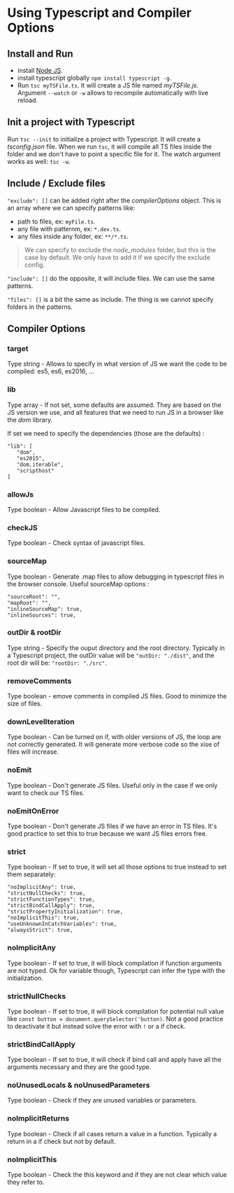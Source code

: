 # Using Typescript and Compiler Options

## Install and Run

- install [Node JS](https://nodejs.org/en/).
- install typescript globally `npm install typescript -g`.
- Run `tsc myTSFile.ts`. It will create a JS file named *myTSFile.js*. Argument `--watch` or `-w` allows to recompile automatically with live reload.

## Init a project with Typescript

Run `tsc --init` to initialize a project with Typescript. It will create a *tsconfig.json* file. When we run `tsc`, it will compile all TS files inside the folder and we don't have to point a specific file for it. The watch argument works as well: `tsc -w`.

## Include / Exclude files

`"exclude": []` can be added right after the *compilerOptions* object. This is an array where we can specify patterns like:
- path to files, ex: `myFile.ts`.
- any file with patternm, ex: `*.dev.ts`.
- any files inside any folder, ex: `**/*.ts`.

> We can specify to exclude the *node_modules* folder, but this is the case by default. We only have to add it if we specify the exclude config.

`"include": []` do the opposite, it will include files. We can use the same patterns.

`"files": []` is a bit the same as include. The thing is we cannot specify folders in the patterns.

## Compiler Options

### target

Type string - Allows to specify in what version of JS we want the code to be compiled: es5, es6, es2016, ...

### lib

Type array - If not set, some defaults are assumed. They are based on the JS version we use, and all features that we need to run JS in a browser like the *dom* library. 
 
 If set we need to specify the dependencies (those are the defaults) :
 ```
"lib": [
    "dom",
    "es2015",
    "dom.iterable",
    "scripthost"
]
 ```

 ### allowJs

Type boolean - Allow Javascript files to be compiled.

### checkJS

Type boolean - Check syntax of javascript files.

### sourceMap

Type boolean - Generate .map files to allow debugging in typescript files in the browser console. Useful sourceMap options : 
```
"sourceRoot": "",
"mapRoot": "",
"inlineSourceMap": true,
"inlineSources": true,
```

### outDir & rootDir

Type string - Specify the ouput directory and the root directory. Typically in a Typescript project, the outDir value will be `"outDir: "./dist"`, and the root dir will be: `"rootDir: "./src"`.

### removeComments

Type boolean - emove comments in compiled JS files. Good to minimize the size of files.

### downLevelIteration

Type boolean - Can be turned on if, with older versions of JS, the loop are not correctly generated. It will generate more verbose code so the xise of files will increase.

### noEmit

Type boolean - Don't generate JS files. Useful only in the case if we only want to check our TS files.

### noEmitOnError

Type boolean - Don't generate JS files if we have an error in TS files. It's good practice to set this to true because we want JS files errors free.

### strict

Type boolean - If set to true, it will set all those options to true instead to set them separately:
```
"noImplicitAny": true,
"strictNullChecks": true,
"strictFunctionTypes": true,
"strictBindCallApply": true,
"strictPropertyInitialization": true,
"noImplicitThis": true,
"useUnknownInCatchVariables": true,
"alwaysStrict": true,
```

### noImplicitAny

Type boolean - If set to true, it will block compilation if function arguments are not typed. Ok for variable though, Typescript can infer the type with the initialization.

### strictNullChecks

Type boolean - If set to true, it will block compilation for potential null value like `const button = document.querySelector('button)`. Not a good practice to deactivate it but instead solve the error with `!` or a if check.

### strictBindCallApply

Type boolean - If set to true, it will check if bind call and apply have all the arguments necessary and they are the good type.

### noUnusedLocals & noUnusedParameters

Type boolean - Check if they are unused variables or parameters.

### noImplicitReturns

Type boolean - Check if all cases return a value in a function. Typically a return in a if check but not by default.

### noImplicitThis

Type boolean - Check the this keyword and if they are not clear which value they refer to.